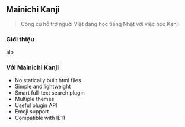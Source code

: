 ## Mainichi Kanji

> Công cụ hỗ trợ người Việt đang học tiếng Nhật với việc học Kanji

### Giới thiệu

alo

### Với Mainichi Kanji

- No statically built html files
- Simple and lightweight
- Smart full-text search plugin
- Multiple themes
- Useful plugin API
- Emoji support
- Compatible with IE11

<!--- 

# Giới thiệu

Mainichi Kanji là một công cụ hỗ trợ người Việt đang học tiếng Nhật với việc học Kanji. Website chính [Mainichi Kanji](https://mainichikanji.org/ ':target=_blank') là nơi bạn sẽ dành thời gian mỗi ngày để học và ôn tập. Còn đây (*Mainichi Kanji: Tài Liệu*) là nơi bạn có thể tìm thấy các tài liệu tham khảo, cũng như các thông tin bổ sung về dự án.
-->